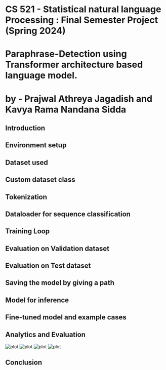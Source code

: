 # CS 521 - Statistical natural language Processing : Final Semester Project (Spring 2024)

# Paraphrase-Detection using Transformer architecture based language model. 
# by - Prajwal Athreya Jagadish and Kavya Rama Nandana Sidda

## Introduction
## Environment setup
## Dataset used
## Custom dataset class
## Tokenization
## Dataloader for sequence classification
## Training Loop
## Evaluation on Validation dataset
## Evaluation on Test dataset
## Saving the model by giving a path
## Model for inference

## Fine-tuned model and example cases

## Analytics and Evaluation
![plot](https://file%2B.vscode-resource.vscode-cdn.net/Users/prajwaljagadish/Desktop/Paraphrase-Detection/Analytics/Attention%20analysis.png?version%3D1712255016076)
![plot](https://file%2B.vscode-resource.vscode-cdn.net/Users/prajwaljagadish/Desktop/Paraphrase-Detection/Analytics/Confusion%20matrix.png?version%3D1712255030818)
![plot](https://file%2B.vscode-resource.vscode-cdn.net/Users/prajwaljagadish/Desktop/Paraphrase-Detection/Analytics/losses.png?version%3D1712255042682)
![plot](https://file%2B.vscode-resource.vscode-cdn.net/Users/prajwaljagadish/Desktop/Paraphrase-Detection/Analytics/scores.png?version%3D1712255053500)





## Conclusion
